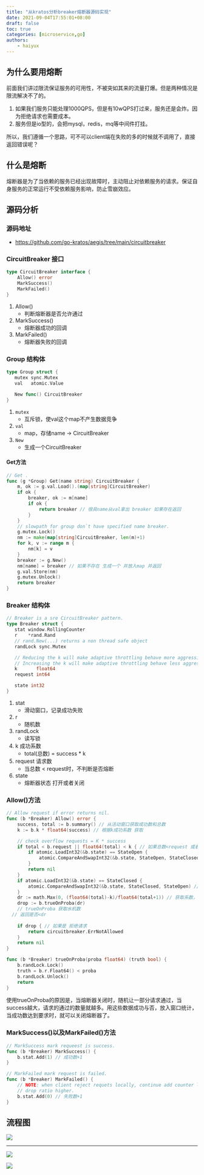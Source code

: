 ```yaml
---
title: "从kratos分析breaker熔断器源码实现"
date: 2021-09-04T17:55:01+08:00
draft: false
toc: true
categories: [microservice,go]
authors:
    - haiyux
---
```


## 为什么要用熔断

前面我们讲过限流保证服务的可用性，不被突如其来的流量打爆。但是两种情况是限流解决不了的。

1. 如果我们服务只能处理1000QPS，但是有10wQPS打过来，服务还是会炸。因为拒绝请求也需要成本。
2. 服务但是io型的，会把mysql，redis，mq等中间件打挂。

所以，我们遵循一个思路，可不可以client端在失败的多的时候就不调用了，直接返回错误呢？

## 什么是熔断

熔断器是为了当依赖的服务已经出现故障时，主动阻止对依赖服务的请求。保证自身服务的正常运行不受依赖服务影响，防止雪崩效应。

## 源码分析

### 源码地址

- https://github.com/go-kratos/aegis/tree/main/circuitbreaker

### CircuitBreaker 接口 

```go
type CircuitBreaker interface {
	Allow() error
	MarkSuccess()
	MarkFailed()
}
```

1. Allow() 
   - 判断熔断器是否允许通过
2. MarkSuccess()
   - 熔断器成功的回调
3. MarkFailed()
   - 熔断器失败的回调

### Group 结构体

```go
type Group struct {
   mutex sync.Mutex
   val   atomic.Value

   New func() CircuitBreaker
}
```

1. `mutex`
   - 互斥锁，使val这个map不产生数据竞争
2. `val`
   - map，存储name -> CircuitBreaker
3. `New`
   - 生成一个CircuitBreaker

#### Get方法

```go
// Get .
func (g *Group) Get(name string) CircuitBreaker {
	m, ok := g.val.Load().(map[string]CircuitBreaker)
	if ok {
		breaker, ok := m[name]
		if ok {
			return breaker // 很具name从val拿出 breaker 如果存在返回
		}
	}
	// slowpath for group don`t have specified name breaker.
	g.mutex.Lock()
	nm := make(map[string]CircuitBreaker, len(m)+1)
	for k, v := range m {
		nm[k] = v
	}
	breaker := g.New()
	nm[name] = breaker // 如果不存在 生成一个 并放入map 并返回
	g.val.Store(nm)
	g.mutex.Unlock()
	return breaker
}
```

### Breaker 结构体

```go
// Breaker is a sre CircuitBreaker pattern.
type Breaker struct {
   stat window.RollingCounter
   r    *rand.Rand
   // rand.New(...) returns a non thread safe object
   randLock sync.Mutex

   // Reducing the k will make adaptive throttling behave more aggressively,
   // Increasing the k will make adaptive throttling behave less aggressively.
   k       float64
   request int64

   state int32
}
```

1. stat
   - 滑动窗口，记录成功失败
2. r
   - 随机数
3. randLock
   - 读写锁
4. k 成功系数
   - total(总数) = success * k
5. request 请求数
   - 当总数 < request时，不判断是否熔断
6. state
   - 熔断器状态 打开或者关闭

### Allow()方法

```go
// Allow request if error returns nil.
func (b *Breaker) Allow() error {
	success, total := b.summary() // 从活动窗口获取成功数和总数
	k := b.k * float64(success) // 根据k成功系数 获取

	// check overflow requests = K * success
	if total < b.request || float64(total) < k { // 如果总数<request 或者  总数 < k 
		if atomic.LoadInt32(&b.state) == StateOpen { 
			atomic.CompareAndSwapInt32(&b.state, StateOpen, StateClosed) // 如果state是打开 关闭
		}
		return nil
	}
	if atomic.LoadInt32(&b.state) == StateClosed { 
		atomic.CompareAndSwapInt32(&b.state, StateClosed, StateOpen) // 如果state是关闭 打开
	}
	dr := math.Max(0, (float64(total)-k)/float64(total+1)) // 获取系数，当k越大 dr越小
	drop := b.trueOnProba(dr)
	// trueOnProba 获取水机数
  // 返回是否<dr
  
	if drop { // 如果是 拒绝请求
		return circuitbreaker.ErrNotAllowed
	}
	return nil
}

func (b *Breaker) trueOnProba(proba float64) (truth bool) {
	b.randLock.Lock()
	truth = b.r.Float64() < proba
	b.randLock.Unlock()
	return
}
```

使用trueOnProba的原因是，当熔断器关闭时，随机让一部分请求通过，当success越大，请求的通过的数量就越多。用这些数据成功与否，放入窗口统计，当成功数达到要求时，就可以关闭熔断器了。

### MarkSuccess()以及MarkFailed()方法

```go
// MarkSuccess mark requeest is success.
func (b *Breaker) MarkSuccess() {
	b.stat.Add(1) // 成功数+1
}

// MarkFailed mark request is failed.
func (b *Breaker) MarkFailed() {
	// NOTE: when client reject requets locally, continue add counter let the
	// drop ratio higher.
	b.stat.Add(0) // 失败数+1
}
```

## 流程图

![](/images/2344773-20210905222901516-230813200.png)

---

![](/images/2344773-20210902225224456-315933124.png)

![](/images/2344773-20210902225203602-1750987546.gif)
